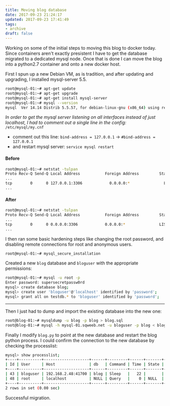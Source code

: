 ```yaml
---
title: Moving blog database
date: 2017-09-23 21:24:17
updated: 2017-09-23 17:41:49
tags:
- archive
draft: false
---
```


Working on some of the initial steps to moving this blog to docker today. Since containers aren't exactly presistent I have to get the database migrated to a dedicated mysql node. Once that is done I can move the blog into a python2.7 container and onto a new docker host.

First I spun up a new Debian VM, as is tradition, and after updating and upgrading, I installed mysql-server 5.5.

```bash
root@mysql-01:~# apt-get update
root@mysql-01:~# apt-get upgrade
root@mysql-01:~# apt-get install mysql-server
root@mysql-01:~# mysql --version
mysql  Ver 14.14 Distrib 5.5.57, for debian-linux-gnu (x86_64) using readline 6.3
```

_In order to get the mysql server listening on all interfaces instead of just localhost, I had to comment out a single line in the config:_ `/etc/mysql/my.cnf`

  - comment out this line: `bind-address = 127.0.0.1` -> `#bind-address = 127.0.0.1`
  - and restart mysql server: `service mysql restart`

#### Before
```bash
root@mysql-01:~# netstat -tulpan
Proto Recv-Q Send-Q Local Address           Foreign Address         State       PID/Program name
...
tcp        0      0 127.0.0.1:3306            0.0.0.0:*               LISTEN      10710/mysqld
...
```

#### After
```bash
root@mysql-01:~# netstat -tulpan
Proto Recv-Q Send-Q Local Address           Foreign Address         State       PID/Program name
...
tcp        0      0 0.0.0.0:3306            0.0.0.0:*               LISTEN      10710/mysqld
...
```

I then ran some basic hardening steps like changing the root password, and disabling remote connections for root and anonymous users.

```bash
root@mysql-01:~# mysql_secure_installation
```

Created a new `blog` database and `bloguser` with the appropriate permissions:

```bash
root@mysql-01:~# mysql -u root -p
Enter password: supersecretpassw0rd
mysql> create database blog;
mysql> create user 'bloguser'@'localhost' identified by 'password';
mysql> grant all on testdb.* to 'bloguser' identified by 'password';
```

___

Then I just had to dump and import the existing database into the new one:

```bash
root@blog-01:~# mysqldump -u blog -p blog > blog.sql
root@blog-01:~# mysql -h mysql-01.sqweeb.net -u bloguser -p blog < blog.sql
```

Finally I modify `blog.py` to point at the new database and restart the blog python process. I could confirm the connection to the new database by checking the processlist:
```bash
mysql> show processlist;
+----+----------+--------------------+------+---------+------+-------+------------------+
| Id | User     | Host               | db   | Command | Time | State | Info             |
+----+----------+--------------------+------+---------+------+-------+------------------+
| 43 | bloguser | 192.168.2.48:41700 | blog | Sleep   |   22 |       | NULL             |
| 48 | root     | localhost          | NULL | Query   |    0 | NULL  | show processlist |
+----+----------+--------------------+------+---------+------+-------+------------------+
2 rows in set (0.00 sec)
```

Successful migration.
